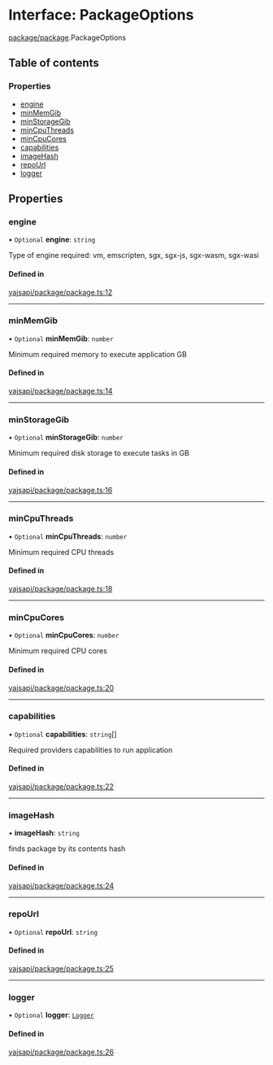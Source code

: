 # Interface: PackageOptions

[package/package](../modules/package_package.md).PackageOptions

## Table of contents

### Properties

- [engine](package_package.PackageOptions.md#engine)
- [minMemGib](package_package.PackageOptions.md#minmemgib)
- [minStorageGib](package_package.PackageOptions.md#minstoragegib)
- [minCpuThreads](package_package.PackageOptions.md#mincputhreads)
- [minCpuCores](package_package.PackageOptions.md#mincpucores)
- [capabilities](package_package.PackageOptions.md#capabilities)
- [imageHash](package_package.PackageOptions.md#imagehash)
- [repoUrl](package_package.PackageOptions.md#repourl)
- [logger](package_package.PackageOptions.md#logger)

## Properties

### engine

• `Optional` **engine**: `string`

Type of engine required: vm, emscripten, sgx, sgx-js, sgx-wasm, sgx-wasi

#### Defined in

[yajsapi/package/package.ts:12](https://github.com/golemfactory/yajsapi/blob/e4105b2/yajsapi/package/package.ts#L12)

___

### minMemGib

• `Optional` **minMemGib**: `number`

Minimum required memory to execute application GB

#### Defined in

[yajsapi/package/package.ts:14](https://github.com/golemfactory/yajsapi/blob/e4105b2/yajsapi/package/package.ts#L14)

___

### minStorageGib

• `Optional` **minStorageGib**: `number`

Minimum required disk storage to execute tasks in GB

#### Defined in

[yajsapi/package/package.ts:16](https://github.com/golemfactory/yajsapi/blob/e4105b2/yajsapi/package/package.ts#L16)

___

### minCpuThreads

• `Optional` **minCpuThreads**: `number`

Minimum required CPU threads

#### Defined in

[yajsapi/package/package.ts:18](https://github.com/golemfactory/yajsapi/blob/e4105b2/yajsapi/package/package.ts#L18)

___

### minCpuCores

• `Optional` **minCpuCores**: `number`

Minimum required CPU cores

#### Defined in

[yajsapi/package/package.ts:20](https://github.com/golemfactory/yajsapi/blob/e4105b2/yajsapi/package/package.ts#L20)

___

### capabilities

• `Optional` **capabilities**: `string`[]

Required providers capabilities to run application

#### Defined in

[yajsapi/package/package.ts:22](https://github.com/golemfactory/yajsapi/blob/e4105b2/yajsapi/package/package.ts#L22)

___

### imageHash

• **imageHash**: `string`

finds package by its contents hash

#### Defined in

[yajsapi/package/package.ts:24](https://github.com/golemfactory/yajsapi/blob/e4105b2/yajsapi/package/package.ts#L24)

___

### repoUrl

• `Optional` **repoUrl**: `string`

#### Defined in

[yajsapi/package/package.ts:25](https://github.com/golemfactory/yajsapi/blob/e4105b2/yajsapi/package/package.ts#L25)

___

### logger

• `Optional` **logger**: [`Logger`](utils_logger.Logger.md)

#### Defined in

[yajsapi/package/package.ts:26](https://github.com/golemfactory/yajsapi/blob/e4105b2/yajsapi/package/package.ts#L26)
